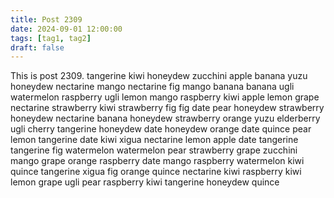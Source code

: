 ```yaml
---
title: Post 2309
date: 2024-09-01 12:00:00
tags: [tag1, tag2]
draft: false
---
```

This is post 2309.
tangerine
kiwi
honeydew
zucchini
apple
banana
yuzu
honeydew
nectarine
mango
nectarine
fig
mango
banana
banana
ugli
watermelon
raspberry
ugli
lemon
mango
raspberry
kiwi
apple
lemon
grape
nectarine
strawberry
kiwi
strawberry
fig
fig
date
pear
honeydew
strawberry
honeydew
nectarine
banana
honeydew
strawberry
orange
yuzu
elderberry
ugli
cherry
tangerine
honeydew
date
honeydew
orange
date
quince
pear
lemon
tangerine
date
kiwi
xigua
nectarine
lemon
apple
date
tangerine
tangerine
fig
watermelon
watermelon
pear
strawberry
grape
zucchini
mango
grape
orange
raspberry
date
mango
raspberry
watermelon
kiwi
quince
tangerine
xigua
fig
orange
quince
nectarine
kiwi
raspberry
kiwi
lemon
grape
ugli
pear
raspberry
kiwi
tangerine
honeydew
quince
